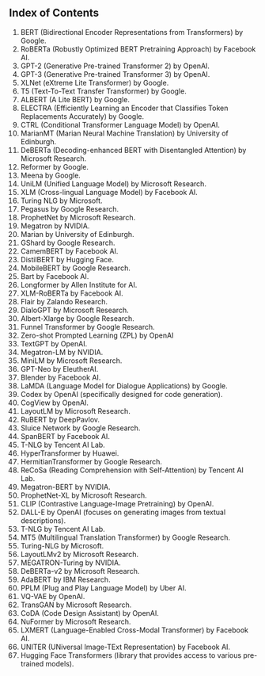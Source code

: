 ## Index of Contents
1. BERT (Bidirectional Encoder Representations from Transformers) by Google.
2. RoBERTa (Robustly Optimized BERT Pretraining Approach) by Facebook AI.
3. GPT-2 (Generative Pre-trained Transformer 2) by OpenAI.
4. GPT-3 (Generative Pre-trained Transformer 3) by OpenAI.
5. XLNet (eXtreme Lite Transformer) by Google.
6. T5 (Text-To-Text Transfer Transformer) by Google.
7. ALBERT (A Lite BERT) by Google.
8. ELECTRA (Efficiently Learning an Encoder that Classifies Token Replacements Accurately) by Google.
9. CTRL (Conditional Transformer Language Model) by OpenAI.
10. MarianMT (Marian Neural Machine Translation) by University of Edinburgh.
11. DeBERTa (Decoding-enhanced BERT with Disentangled Attention) by Microsoft Research.
12. Reformer by Google.
13. Meena by Google.
14. UniLM (Unified Language Model) by Microsoft Research.
15. XLM (Cross-lingual Language Model) by Facebook AI.
16. Turing NLG by Microsoft.
17. Pegasus by Google Research.
18. ProphetNet by Microsoft Research.
19. Megatron by NVIDIA.
20. Marian by University of Edinburgh.
21. GShard by Google Research.
22. CamemBERT by Facebook AI.
23. DistilBERT by Hugging Face.
24. MobileBERT by Google Research.
25. Bart by Facebook AI.
26. Longformer by Allen Institute for AI.
27. XLM-RoBERTa by Facebook AI.
28. Flair by Zalando Research.
29. DialoGPT by Microsoft Research.
30. Albert-Xlarge by Google Research.
31. Funnel Transformer by Google Research.
32. Zero-shot Prompted Learning (ZPL) by OpenAI
33. TextGPT by OpenAI.
34. Megatron-LM by NVIDIA.
35. MiniLM by Microsoft Research.
36. GPT-Neo by EleutherAI.
37. Blender by Facebook AI.
38. LaMDA (Language Model for Dialogue Applications) by Google.
39. Codex by OpenAI (specifically designed for code generation).
40. CogView by OpenAI.
41. LayoutLM by Microsoft Research.
42. RuBERT by DeepPavlov.
43. Sluice Network by Google Research.
44. SpanBERT by Facebook AI.
45. T-NLG by Tencent AI Lab.
46. HyperTransformer by Huawei.
47. HermitianTransformer by Google Research.
48. ReCoSa (Reading Comprehension with Self-Attention) by Tencent AI Lab.
49. Megatron-BERT by NVIDIA.
50. ProphetNet-XL by Microsoft Research.
51. CLIP (Contrastive Language-Image Pretraining) by OpenAI.
52. DALL-E by OpenAI (focuses on generating images from textual descriptions).
53. T-NLG by Tencent AI Lab.
54. MT5 (Multilingual Translation Transformer) by Google Research.
55. Turing-NLG by Microsoft.
56. LayoutLMv2 by Microsoft Research.
57. MEGATRON-Turing by NVIDIA.
58. DeBERTa-v2 by Microsoft Research.
59. AdaBERT by IBM Research.
60. PPLM (Plug and Play Language Model) by Uber AI.
61. VQ-VAE by OpenAI.
62. TransGAN by Microsoft Research.
63. CoDA (Code Design Assistant) by OpenAI.
64. NuFormer by Microsoft Research.
65. LXMERT (Language-Enabled Cross-Modal Transformer) by Facebook AI.
66. UNITER (UNiversal Image-TExt Representation) by Facebook AI.
67. Hugging Face Transformers (library that provides access to various pre-trained models).